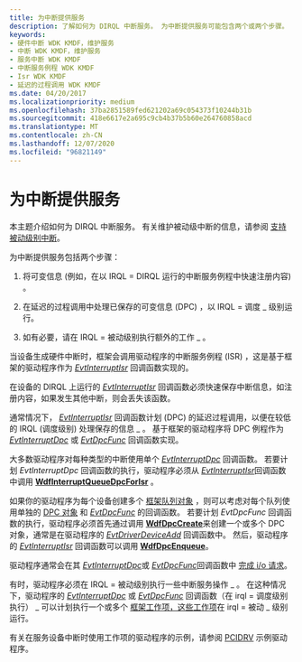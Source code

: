 ```yaml
---
title: 为中断提供服务
description: 了解如何为 DIRQL 中断服务。 为中断提供服务可能包含两个或两个步骤。
keywords:
- 硬件中断 WDK KMDF，维护服务
- 中断 WDK KMDF，维护服务
- 服务中断 WDK KMDF
- 中断服务例程 WDK KMDF
- Isr WDK KMDF
- 延迟的过程调用 WDK KMDF
ms.date: 04/20/2017
ms.localizationpriority: medium
ms.openlocfilehash: 37ba2851589fed621202a69c054373f10244b31b
ms.sourcegitcommit: 418e6617e2a695c9cb4b37b5b60e264760858acd
ms.translationtype: MT
ms.contentlocale: zh-CN
ms.lasthandoff: 12/07/2020
ms.locfileid: "96821149"
---
```

# <a name="servicing-an-interrupt"></a>为中断提供服务


本主题介绍如何为 DIRQL 中断服务。 有关维护被动级中断的信息，请参阅 [支持被动级别中断](supporting-passive-level-interrupts.md#servicing)。

为中断提供服务包括两个步骤：

1.  将可变信息 (例如，在以 IRQL = DIRQL 运行的中断服务例程中快速注册内容) 。

2.  在延迟的过程调用中处理已保存的可变信息 (DPC) ，以 IRQL = 调度 \_ 级别运行。

3.  如有必要，请在 IRQL = 被动级别执行额外的工作 \_ 。

当设备生成硬件中断时，框架会调用驱动程序的中断服务例程 (ISR) ，这是基于框架的驱动程序作为 [*EvtInterruptIsr*](/windows-hardware/drivers/ddi/wdfinterrupt/nc-wdfinterrupt-evt_wdf_interrupt_isr) 回调函数实现的。

在设备的 DIRQL 上运行的 [*EvtInterruptIsr*](/windows-hardware/drivers/ddi/wdfinterrupt/nc-wdfinterrupt-evt_wdf_interrupt_isr) 回调函数必须快速保存中断信息，如注册内容，如果发生其他中断，则会丢失该函数。

通常情况下， [*EvtInterruptIsr*](/windows-hardware/drivers/ddi/wdfinterrupt/nc-wdfinterrupt-evt_wdf_interrupt_isr) 回调函数计划 (DPC) 的延迟过程调用，以便在较低的 IRQL (调度级别) 处理保存的信息 \_ 。 基于框架的驱动程序将 DPC 例程作为 [*EvtInterruptDpc*](/windows-hardware/drivers/ddi/wdfinterrupt/nc-wdfinterrupt-evt_wdf_interrupt_dpc) 或 [*EvtDpcFunc*](/windows-hardware/drivers/ddi/wdfdpc/nc-wdfdpc-evt_wdf_dpc) 回调函数实现。

大多数驱动程序对每种类型的中断使用单个 [*EvtInterruptDpc*](/windows-hardware/drivers/ddi/wdfinterrupt/nc-wdfinterrupt-evt_wdf_interrupt_dpc) 回调函数。 若要计划 *EvtInterruptDpc* 回调函数的执行，驱动程序必须从 [*EvtInterruptIsr*](/windows-hardware/drivers/ddi/wdfinterrupt/nc-wdfinterrupt-evt_wdf_interrupt_isr)回调函数中调用 [**WdfInterruptQueueDpcForIsr**](/windows-hardware/drivers/ddi/wdfinterrupt/nf-wdfinterrupt-wdfinterruptqueuedpcforisr) 。

如果你的驱动程序为每个设备创建多个 [框架队列对象](framework-queue-objects.md) ，则可以考虑对每个队列使用单独的 [DPC 对象](/windows-hardware/drivers/ddi/wdfdpc/) 和 [*EvtDpcFunc*](/windows-hardware/drivers/ddi/wdfdpc/nc-wdfdpc-evt_wdf_dpc) 的回调函数。 若要计划 *EvtDpcFunc* 回调函数的执行，驱动程序必须首先通过调用 [**WdfDpcCreate**](/windows-hardware/drivers/ddi/wdfdpc/nf-wdfdpc-wdfdpccreate)来创建一个或多个 DPC 对象，通常是在驱动程序的 [*EvtDriverDeviceAdd*](/windows-hardware/drivers/ddi/wdfdriver/nc-wdfdriver-evt_wdf_driver_device_add) 回调函数中。 然后，驱动程序的 [*EvtInterruptIsr*](/windows-hardware/drivers/ddi/wdfinterrupt/nc-wdfinterrupt-evt_wdf_interrupt_isr) 回调函数可以调用 [**WdfDpcEnqueue**](/windows-hardware/drivers/ddi/wdfdpc/nf-wdfdpc-wdfdpcenqueue)。

驱动程序通常会在其 [*EvtInterruptDpc*](/windows-hardware/drivers/ddi/wdfinterrupt/nc-wdfinterrupt-evt_wdf_interrupt_dpc)或 [*EvtDpcFunc*](/windows-hardware/drivers/ddi/wdfdpc/nc-wdfdpc-evt_wdf_dpc)回调函数中 [完成 i/o 请求](completing-i-o-requests.md)。

有时，驱动程序必须在 IRQL = 被动级别执行一些中断服务操作 \_ 。 在这种情况下，驱动程序的 [*EvtInterruptDpc*](/windows-hardware/drivers/ddi/wdfinterrupt/nc-wdfinterrupt-evt_wdf_interrupt_dpc) 或 [*EvtDpcFunc*](/windows-hardware/drivers/ddi/wdfdpc/nc-wdfdpc-evt_wdf_dpc) 回调函数（在 irql = 调度级别执行） \_ 可以计划执行一个或多个 [框架工作项，这些工作项](using-framework-work-items.md)在 irql = 被动 \_ 级别运行。

有关在服务设备中断时使用工作项的驱动程序的示例，请参阅 [PCIDRV](sample-kmdf-drivers.md) 示例驱动程序。

 

